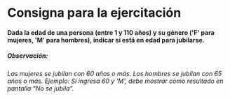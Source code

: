 # Consigna para la ejercitación 

#### Dada la edad de una persona (entre 1 y 110 años) y su género ('F' para mujeres, 'M' para hombres), indicar si está en edad para jubilarse.

##### Observación:
###### Las mujeres se jubilan con 60 años o más. Los hombres se jubilan con 65 años o más. Ejemplo: Si ingresa 60 y 'M', debe mostrar como resultado en pantalla “No se jubila”.
